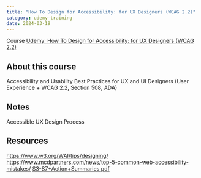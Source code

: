 ```yaml
---
title: "How To Design for Accessibility: for UX Designers (WCAG 2.2)"
category: udemy-training
date: 2024-03-19
---
```


Course [Udemy: How To Design for Accessibility: for UX Designers (WCAG 2.2)](https://www.udemy.com/share/1040w43@nwKkFJZGJPabY0tZUvLqKWMbQKiCaL21EGRC8nROqd77HAH_qZmnnw9sDmqubKVT/)

## About this course

Accessibility and Usability Best Practices for UX and UI Designers (User Experience + WCAG 2.2, Section 508, ADA)

## Notes

Accessible UX Design Process

## Resources

<https://www.w3.org/WAI/tips/designing/>
<https://www.mcdpartners.com/news/top-5-common-web-accessibility-mistakes/>
[S3-S7+Action+Summaries.pdf](/assets/pdf/S3-S7+Action+Summaries.pdf)